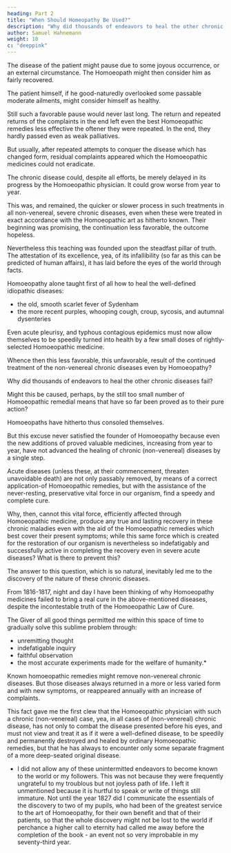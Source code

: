 ```yaml
---
heading: Part 2
title: "When Should Homeopathy Be Used?"
description: "Why did thousands of endeavors to heal the other chronic diseases fail?"
author: Samuel Hahnemann
weight: 10
c: "deeppink"
---
```



 <!-- improved by fortune, a pleasant journey, a favorable season or a dry, uniform temperature, might occasionally produce a remarkable pause of shorter or longer duration in  -->

The disease of the patient might pause due to some joyous occurrence, or an external circumstance. The Homoeopath might then consider him as fairly recovered.

The patient himself, if he good-naturedly overlooked some passable moderate ailments, might consider himself as healthy. 

Still such a favorable pause would never last long. The return and repeated returns of the complaints in the end left even the best Homoeopathic remedies less effective the oftener they were repeated. In the end, they hardly passed even as weak palliatives.

But usually, after repeated attempts to conquer the disease which has changed form, residual complaints appeared which the Homoeopathic medicines could not eradicate. 
 <!-- hitherto proved, though not few, had to leave uneradicated, yea, often undiminished. -->

<!-- Thus, there ever followed varying complaints ever more troublesome, and as time proceeded, more threatening, and this even while the mode of living was correct and with a punctual observance of directions. -->

The chronic disease could, despite all efforts, be merely delayed in its progress by the Homoeopathic physician. It could grow worse from year to year.

This was, and remained, the quicker or slower process in such treatments in all non-venereal, severe chronic diseases, even when these were treated in exact accordance with the Homoeopathic art as hitherto known. Their beginning was promising, the continuation less favorable, the outcome hopeless.

Nevertheless this teaching was founded upon the steadfast pillar of truth. The attestation of its excellence, yea, of its infallibility (so far as this can be predicted of human affairs), it has laid before the eyes of the world through facts.

Homoeopathy alone taught first of all how to heal the well-defined idiopathic diseases:
- the old, smooth scarlet fever of Sydenham
- the more recent purples, whooping cough, croup, sycosis, and autumnal dysenteries

 <!-- by means of the specifically aiding Homoeopathic remedies.  -->

Even acute pleurisy, and typhous contagious epidemics must now allow themselves to be speedily turned into health by a few small doses of rightly-selected Homoeopathic medicine.

Whence then this less favorable, this unfavorable, result of the continued treatment of the non-venereal chronic diseases even by Homoeopathy? 

Why did thousands of endeavors to heal the other chronic diseases fail?
 <!-- of a chronic nature so that lasting health might result?  -->

Might this be caused, perhaps, by the still too small number of Homoeopathic remedial means that have so far been proved as to their pure action? 

Homoeopaths have hitherto thus consoled themselves.

But this excuse never satisfied the founder of Homoeopathy because even the new additions of proved valuable medicines, increasing from year to year, have not advanced the healing of chronic (non-venereal) diseases by a single step.

Acute diseases (unless these, at their commencement, threaten unavoidable death) are not only passably removed, by means of a correct application-of Homoeopathic remedies, but with the assistance of the never-resting, preservative vital force in our organism, find a speedy and complete cure.

Why, then, cannot this vital force, efficiently affected through Homoeopathic medicine, produce any true and lasting recovery in these chronic maladies even with the aid of the Homoeopathic remedies which best cover their present symptoms; while this same force which is created for the restoration of our organism is nevertheless so indefatigably and successfully active in completing the recovery even in severe acute diseases? What is there to prevent this?

The answer to this question, which is so natural, inevitably led me to the discovery of the nature of these chronic diseases.

 <!-- and to gain an insight more nearly correct and, if possible, quite correct, into the true nature of the thousands of chronic diseases which still remain uncured, this very serious task has occupied me  -->

From 1816-1817, night and day I have been thinking of why Homoeopathy medicines failed to bring a real cure in the above-mentioned diseases, despite the incontestable truth of the Homoeopathic Law of Cure. 

The Giver of all good things permitted me within this space of time to gradually solve this sublime problem through:
- unremitting thought
- indefatigable inquiry
- faithful observation
- the most accurate experiments made for the welfare of humanity.*

Known homoeopathic remedies might remove non-venereal chronic diseases. But those diseases always returned in a more or less varied form and with new symptoms, or reappeared annually with an increase of complaints. 

This fact gave me the first clew that the Homoeopathic physician with such a chronic (non-venereal) case, yea, in all cases of (non-venereal) chronic disease, has not only to combat the disease presented before his eyes, and must not view and treat it as if it were a well-defined disease, to be speedily and permanently destroyed and healed by ordinary Homoeopathic remedies, but that he has always to encounter only some separate fragment of a more deep-seated original disease.

* I did not allow any of these unintermitted endeavors to become known to the world or my followers. This was not because they were frequently ungrateful to my troublous but not joyless path of life. I left it unmentioned because it is hurtful to speak or write of things still immature. Not until the year 1827 did I communicate the essentials of the discovery to two of my pupils, who had been of the greatest service to the art of Homoeopathy, for their own benefit and that of their patients, so that the whole discovery might not be lost to the world if perchance a higher call to eternity had called me away before the completion of the book - an event not so very improbable in my seventy-third year.
